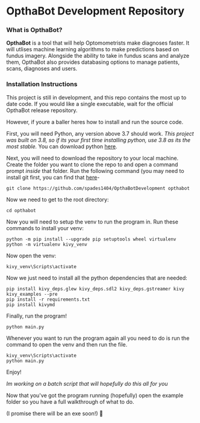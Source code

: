 # OpthaBot Development Repository

### What is OpthaBot?
__OpthaBot__ is a tool that will help Optomometrists make diagnoses faster. It will utlises machine learning algorithms to make predictions based on fundus imagery. Alongside the ability to take in fundus scans and analyze them, OpthaBot also provides databasing options to manage patients, scans, diagnoses and users. 

### Installation Instructions

This project is still in development, and this repo contains the most up to date code. If you would like a single executable, wait for the official OpthaBot release repository.

However, if youre a baller heres how to install and run the source code.

First, you will need Python, any version above 3.7 should work. *This project was built on 3.8, so if its your first time installing python, use 3.8 as its the most stable.* You can download python [here](https://www.python.org/downloads/). 

Next, you will need to download the repository to your local machine. Create the folder you want to clone the repo to and open a command prompt *inside* that folder. Run the following command (you may need to install git first, you can find that [here](https://git-scm.com/download/win)- 

    git clone https://github.com/spades1404/OpthaBotDevelopment opthabot
    
Now we need to get to the root directory:

    cd opthabot
    
Now you will need to setup the venv to run the program in. Run these commands to install your venv:

    python -m pip install --upgrade pip setuptools wheel virtualenv
    python -m virtualenv kivy_venv
    
Now open the venv:

    kivy_venv\Scripts\activate
    
Now we just need to install all the python dependencies that are needed:

    pip install kivy_deps.glew kivy_deps.sdl2 kivy_deps.gstreamer kivy kivy_examples --pre
    pip install -r requirements.txt
    pip install kivymd
    
Finally, run the program!

    python main.py
    

Whenever you want to run the program again all you need to do is run the command to open the venv and then run the file.

    kivy_venv\Scripts\activate
    python main.py
    
Enjoy!

*Im working on a batch script that will hopefully do this all for you*

Now that you've got the program running (hopefully) open the example folder so you have a full walkthrough of what to do.

(I promise there will be an exe soon!)  :smiling_face_with_three_hearts:
